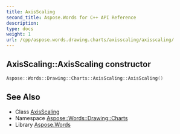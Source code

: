 ```yaml
---
title: AxisScaling
second_title: Aspose.Words for C++ API Reference
description: 
type: docs
weight: 1
url: /cpp/aspose.words.drawing.charts/axisscaling/axisscaling/
---
```

## AxisScaling::AxisScaling constructor




```cpp
Aspose::Words::Drawing::Charts::AxisScaling::AxisScaling()
```

## See Also

* Class [AxisScaling](../)
* Namespace [Aspose::Words::Drawing::Charts](../../)
* Library [Aspose.Words](../../../)
